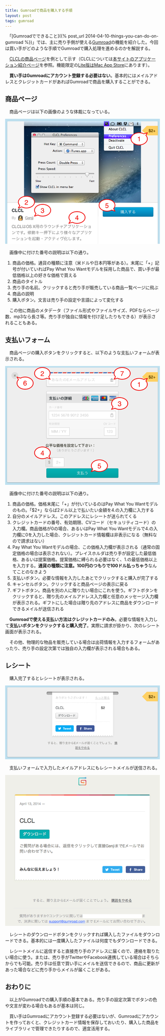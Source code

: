 ```yaml
---
title: Gumroadで商品を購入する手順
layout: post
tags: gumroad
---
```

　「[Gumroadでできること]({% post_url 2014-04-10-things-you-can-do-on-gumroad %})」では、主に売り手側が使える[Gumroad](https://gumroad.com)の機能を紹介した。今回は買い手がどのような手順でGumroadで購入処理を進めるのかを解説する。

　[CLCLの商品ページ](https://gumroad.com/l/ZdLUh)を例として示す（CLCLについては[本サイトのアプリケーション紹介ページ](/mac/clcl/)を参照。機能限定の[Lite版はMac App Store](https://itunes.apple.com/jp/app/clcl-lite/id495511246?mt=12)にあります）。

　**買い手はGumroadにアカウント登録する必要はない**。基本的にはメイルアドレスとクレジットカードがあればGumroadで商品を購入することができる。

## 商品ページ

　商品ページは以下の画像のような体裁になっている。

![](/blog/img/20140413/01_product_page.png)

　画像中に付けた番号の説明は以下の通り。

1. 商品の価格。通貨の種類に注意（米ドルや日本円等がある）。末尾に「+」記号が付いていればPay What You Wantモデルを採用した商品で、買い手が最低価格以上の好きな価格で買える
2. 商品のタイトル
3. 売り手の名前。クリックすると売り手が販売している商品一覧ページに飛ぶ
4. 商品の説明
5. 購入ボタン。文言は売り手の設定や言語によって変化する

　この他に商品のメタデータ（ファイル形式やファイルサイズ、PDFならページ数、mp3なら長さ等。売り手が独自に情報を付け足したりもできる）が表示されることもある。


## 支払いフォーム

　商品ページの購入ボタンをクリックすると、以下のような支払いフォームが表示される。

![](/blog/img/20140413/02_payment_form.png)

　画像中に付けた番号の説明は以下の通り。

1. 商品の価格。価格末尾に「+」が付いているのはPay What You Wantモデルのもの。「$2+」ならば2ドル以上で払いたい金額を4.の入力欄に入力する
2. 自分のメイルアドレス。このアドレスにレシートが送られてくる
3. クレジットカードの番号、有効期限、CVコード（セキュリティコード）の入力欄。商品価格が0の場合、あるいはPay What You Wantモデルで4.の入力欄に0を入力した場合、クレジットカード情報欄は非表示になる（無料なので請求はない）
4. Pay What You Wantモデルの場合、この価格入力欄が表示される（通常の固定価格の場合は表示されない）。プレイスホルダは売り手が設定した最低価格、あるいは提案価格。提案価格に縛られる必要はなく、1.の最低価格以上を入力する。**通貨の種類に注意。100円のつもりで100ドル払っちゃう**なんてことのなきよう
5. 支払いボタン。必要な情報を入力したあとでクリックすると購入が完了する
6. キャンセルボタン。クリックすると商品ページの表示に戻る
7. ギフトボタン。商品を別の人に贈りたい場合にこれを使う。ギフトボタンをクリックすると、贈り先のメイルアドレス入力欄と任意のメッセージ入力欄が表示される。ギフトにした場合は贈り先のアドレスに商品をダウンロードできるメイルが送信される

　**Gumroadで使える支払い方法はクレジットカードのみ**。必要な情報を入力して**支払いボタンをクリックすると購入完了**。実際に請求が掛かり、次のレシート画面が表示される。

　その他、物理的な物品を販売している場合は出荷情報を入力するフォームがあったり、売り手の設定次第では独自の入力欄が表示される場合もある。

## レシート

　購入完了するとレシートが表示される。

![](/blog/img/20140413/03_receipt_web.png)

　支払いフォームで入力したメイルアドレスにもレシートメイルが送信される。

![](/blog/img/20140413/04_receipt_mail.png)

　レシートのダウンロードボタンをクリックすれば購入したファイルをダウンロードできる。基本的には一度購入したファイルは何度でもダウンロードできる。

　レシートメイルに返信すると直接売り手のアドレスに届くので、連絡を取りたい場合に使う。または、売り手がTwitterやFacebook連携している場合はそちらからでも可能。売り手は任意で買い手にメイルを送信できるので、商品に更新があった場合などに売り手からメイルが届くことがある。

## おわりに

　以上がGumroadでの購入手順の基本である。売り手の設定次第でボタンの色や文言が変わる場合もあるが基本は同じ。

　買い手はGumroadにアカウント登録する必要はないが、Gumroadにアカウントを作っておくと、クレジットカード情報を保存しておいたり、購入した商品をライブラリィで管理できたりするので、適宜活用する。

